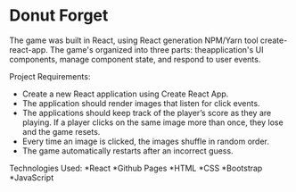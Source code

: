 <h1>Donut Forget</h1>

The game was built in React, using React generation NPM/Yarn tool create-react-app. The game's organized into three parts: theapplication's UI components, manage component state, and respond to user events.

Project Requirements:
* Create a new React application using Create React App.
* The application should render images that listen for click events.
* The applications should keep track of the player’s score as they are playing. If a player clicks on the same image more than once, they lose and the game resets.
* Every time an image is clicked, the images shuffle in random order.
* The game automatically restarts after an incorrect guess.

Technologies Used:
*React
*Github Pages
*HTML
*CSS
*Bootstrap
*JavaScript
